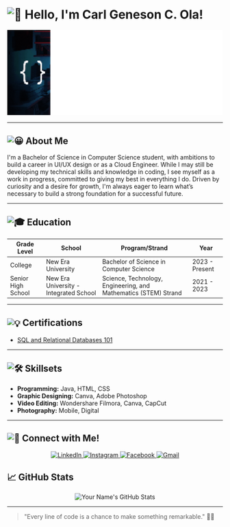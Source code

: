 <h1>
    <img src="https://fonts.gstatic.com/s/e/notoemoji/latest/1f44b_1f3fb/512.gif" alt="👋" width="32" height="32">
    Hello, I'm Carl Geneson C. Ola!
</h1>

<p>
    <img src="https://github.com/cgcola/cgcola/raw/46a6fe7ce3873ffc5ac8dce41081b4cb54edaddd/Coding_Designing.gif" alt="Coding Animation" />
</p>

<hr />

<h2>
    <img src="https://fonts.gstatic.com/s/e/notoemoji/latest/1f600/512.gif" alt="😀" width="25" height="25">
    About Me
</h2>
<p>
    I'm a Bachelor of Science in Computer Science student, with ambitions to build a career in UI/UX design or as a Cloud Engineer. While I may still be developing my technical skills and knowledge in coding, I see myself as a work in progress, committed to giving my best in everything I do. Driven by curiosity and a desire for growth, I'm always eager to learn what’s necessary to build a strong foundation for a successful future.
</p>

<hr />

<h2>
    <img src="https://fonts.gstatic.com/s/e/notoemoji/latest/1f393/512.gif" alt="🎓" width="25" height="25">
    Education
</h2>

<table>
    <thead>
        <tr>
            <th>Grade Level</th>
            <th>School</th>
            <th>Program/Strand</th>
            <th>Year</th>
        </tr>
    </thead>
    <tbody>
        <tr>
            <td>College</td>
            <td>New Era University</td>
            <td>Bachelor of Science in Computer Science</td>
            <td>2023 - Present</td>
        </tr>
      <tr>
            <td>Senior High School</td>
            <td>New Era University - Integrated School</td>
            <td>Science, Technology, Engineering, and Mathematics (STEM) Strand</td>
            <td>2021 - 2023</td>
        </tr>
    </tbody>
</table>

<hr />

<h2>
    <img src="https://fonts.gstatic.com/s/e/notoemoji/latest/1f4a1/512.gif" alt="💡" width="25" height="25" style="vertical-align: middle;">
    Certifications
</h2>
<ul>
    <li>
        <a href="https://courses.cognitiveclass.ai/certificates/8ab40c1c3b5240c29f8f73d9f539ae2f#" target="_blank">
            SQL and Relational Databases 101
        </a>
    </li>
</ul>

<hr />

<h2>
    <img src="https://fonts.gstatic.com/s/e/notoemoji/latest/2699_fe0f/512.gif" alt="🛠️" width="25" height="25">
    Skillsets
</h2>
<ul>
    <li>
        <strong>Programming:</strong> Java, HTML, CSS
    </li>
    <li>
        <strong>Graphic Designing:</strong> Canva, Adobe Photoshop
    </li>
    <li>
        <strong>Video Editing:</strong> Wondershare Filmora, Canva, CapCut
    </li>
    <li>
        <strong>Photography:</strong> Mobile, Digital
    </li>
</ul>

<hr />
<h2>
    <img src="https://fonts.gstatic.com/s/e/notoemoji/latest/1f514/512.gif" alt="🔔" width="25" height="25">
    Connect with Me!
</h2>
<div align="center">
    <a href="https://www.linkedin.com/in/carl-geneson-ola-70aa10302" target="_blank">
        <img src="https://upload.wikimedia.org/wikipedia/commons/e/e9/Linkedin_icon.svg" alt="LinkedIn" width="40" height="40">
    </a>
    <a href="https://www.instagram.com/ctrl_shift_go/" target="_blank">
        <img src="https://upload.wikimedia.org/wikipedia/commons/a/a5/Instagram_icon.png" alt="Instagram" width="40" height="40">
    </a>
    <a href="https://www.facebook.com/carl.ola.182/" target="_blank">
        <img src="https://upload.wikimedia.org/wikipedia/commons/5/51/Facebook_f_logo_%282019%29.svg" alt="Facebook" width="40" height="40">
    </a>
    <a href="mailto:ocarlgeneson@gmail.com">
        <img src="https://mailmeteor.com/logos/assets/PNG/Gmail_Logo_256px.png" alt="Gmail" width="45" height="40">
    </a>
</div>

<h2>📈 GitHub Stats</h2>
<p align="center">
    <img src="https://github-readme-stats.vercel.app/api?username=YourUsername&show_icons=true&theme=radical" alt="Your Name's GitHub Stats" />
</p>

<hr />
<blockquote> "Every line of code is a chance to make something remarkable." 👨‍💻</blockquote>
